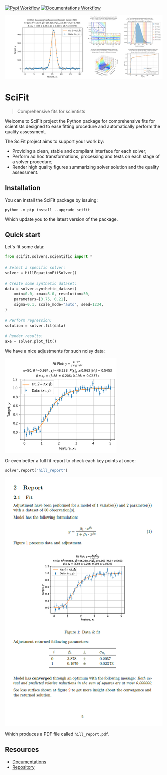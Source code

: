 [![Pypi Workflow](https://github.com/jlandercy/scifit/actions/workflows/pypi.yaml/badge.svg?branch=main)](https://github.com/jlandercy/scifit/actions/workflows/pypi.yaml)
[![Documentations Workflow](https://github.com/jlandercy/scifit/actions/workflows/docs.yaml/badge.svg?branch=main)](https://github.com/jlandercy/scifit/actions/workflows/docs.yaml)

![SciFit Banner](./docs/source/media/branding/Banner.png)

# SciFit

> Comprehensive fits for scientists

Welcome to SciFit project the Python package for comprehensive fits for scientists
designed to ease fitting procedure and automatically perform the quality assessment.

The SciFit project aims to support your work by:

 - Providing a clean, stable and compliant interface for each solver;
 - Perform ad hoc transformations, processing and tests on each stage of a solver procedure;
 - Render high quality figures summarizing solver solution and the quality assessment.

## Installation

You can install the SciFit package by issuing:

```commandline
python -m pip install --upgrade scifit
```

Which update you to the latest version of the package.

## Quick start

Let's fit some data:

```python
from scifit.solvers.scientific import *

# Select a specific solver:
solver = HillEquationFitSolver()

# Create some synthetic dataset:
data = solver.synthetic_dataset(
    xmin=0.0, xmax=5.0, resolution=50,
    parameters=[3.75, 0.21],
    sigma=0.1, scale_mode="auto", seed=1234,
)

# Perform regression:
solution = solver.fit(data)

# Render results:
axe = solver.plot_fit()
```

We have a nice adjustments for such noisy data:

![Fit figure](./docs/source/media/branding/FitFigure.png)

Or even better a full fit report to check each key points at once:

```python
solver.report("hill_report")
```

![Report page](./docs/source/media/branding/ReportPage.png)

Which produces a PDF file called `hill_report.pdf`.

## Resources

 - [Documentations][20]
 - [Repository][21]

[20]: https://github.com/jlandercy/scifit/tree/main/docs
[21]: https://github.com/jlandercy/scifit